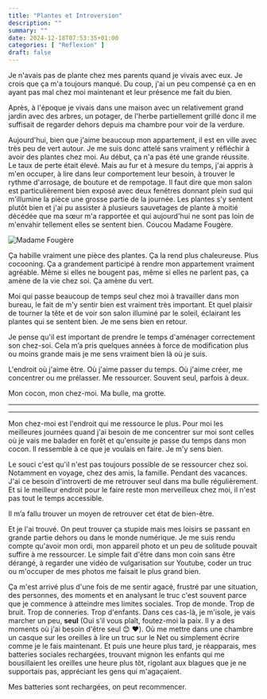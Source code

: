 ```yaml
---
title: "Plantes et Introversion"
description: ""
summary: ""
date: 2024-12-18T07:53:35+01:00
categories: [ "Reflexion" ]
draft: false
---
```


Je n'avais pas de plante chez mes parents quand je vivais avec eux. Je crois que ça m'a toujours manqué. Du coup, j'ai un peu compensé ça en en ayant pas mal chez moi maintenant et leur présence me fait du bien.

Après, à l'époque je vivais dans une maison avec un relativement grand jardin avec des arbres, un potager, de l'herbe partiellement grillé donc il me suffisait de regarder dehors depuis ma chambre pour voir de la verdure.

Aujourd'hui, bien que j'aime beaucoup mon appartement, il est en ville avec très peu de vert autour. Je me suis donc attelé sans vraiment y réfléchir à avoir des plantes chez moi. Au début, ça n'a pas été une grande réussite. Le taux de perte était élevé. Mais au fur et à mesure du temps, j'ai appris à m'en occuper, à lire dans leur comportement leur besoin, à trouver le rythme d'arrosage, de bouture et de rempotage. Il faut dire que mon salon est particulièrement bien exposé avec deux fenêtres donnant plein sud qui m'illumine la pièce une grosse partie de la journée. Les plantes s'y sentent plutôt bien et j'ai pu assister à plusieurs sauvetages de plante à moitié décédée que ma sœur m'a rapportée et qui aujourd'hui ne sont pas loin de m'envahir tellement elles se sentent bien. Coucou Madame Fougère.

<img src="/img/plante-introversion-1-Moyenne.jpeg" alt="Madame Fougère" class="center">

Ça habille vraiment une pièce des plantes. Ça la rend plus chaleureuse. Plus cocooning. Ça a grandement participé à rendre mon appartement vraiment agréable. Même si elles ne bougent pas, même si elles ne parlent pas, ça amène de la vie chez soi. Ça amène du vert.

Moi qui passe beaucoup de temps seul chez moi à travailler dans mon bureau, le fait de m'y sentir bien est vraiment très important. Et quel plaisir de tourner la tête et de voir son salon illuminé par le soleil, éclairant les plantes qui se sentent bien. Je me sens bien en retour.

Je pense qu'il est important de prendre le temps d'aménager correctement son chez-soi. Cela m’a pris quelques années à force de modification plus ou moins grande mais je me sens vraiment bien là où je suis.

L'endroit où j'aime être. Où j'aime passer du temps. Où j'aime créer, me concentrer ou me prélasser. Me ressourcer. Souvent seul, parfois à deux.

Mon cocon, mon chez-moi. Ma bulle, ma grotte.

------

------


Mon chez-moi est l'endroit qui me ressource le plus. Pour moi les meilleures journées quand j'ai besoin de me concentrer sur moi sont celles où je vais me balader en forêt et qu'ensuite je passe du temps dans mon cocon. Il ressemble à ce que je voulais en faire. Je m'y sens bien.

Le souci c'est qu'il n'est pas toujours possible de se ressourcer chez soi. Notamment en voyage, chez des amis, la famille. Pendant des vacances. J'ai ce besoin d'introverti de me retrouver seul dans ma bulle régulièrement. Et si le meilleur endroit pour le faire reste mon merveilleux chez moi, il n'est pas tout le temps accessible.

Il m’a fallu trouver un moyen de retrouver cet état de bien-être.

Et je l'ai trouvé. On peut trouver ça stupide mais mes loisirs se passant en grande partie dehors ou dans le monde numérique. Je me suis rendu compte qu'avoir mon ordi, mon appareil photo et un peu de solitude pouvait suffire à me ressourcer. Le simple fait d'être dans mon coin sans être dérangé, à regarder une vidéo de vulgarisation sur Youtube, coder un truc ou m'occuper de mes photos me faisait le plus grand bien.

Ça m'est arrivé plus d'une fois de me sentir agacé, frustré par une situation, des personnes, des moments et en analysant le truc c'est souvent parce que je commence à atteindre mes limites sociales. Trop de monde. Trop de bruit. Trop de conneries. Trop d'enfants. Dans ces cas-là, je m'isole, je vais marcher un peu, **seul** (Oui s’il vous plaît, foutez-moi la paix. Il y a des moments où j'ai besoin d'être seul 😊 ❤️). Où me mettre dans une chambre un casque sur les oreilles à lire un truc sur le Net ou simplement écrire comme je le fais maintenant. Et puis une heure plus tard, je réapparais, mes batteries sociales rechargées, trouvant mignon les enfants qui me bousillaient les oreilles une heure plus tôt, rigolant aux blagues que je ne supportais pas, appréciant les gens qui m'agaçaient.

Mes batteries sont rechargées, on peut recommencer.